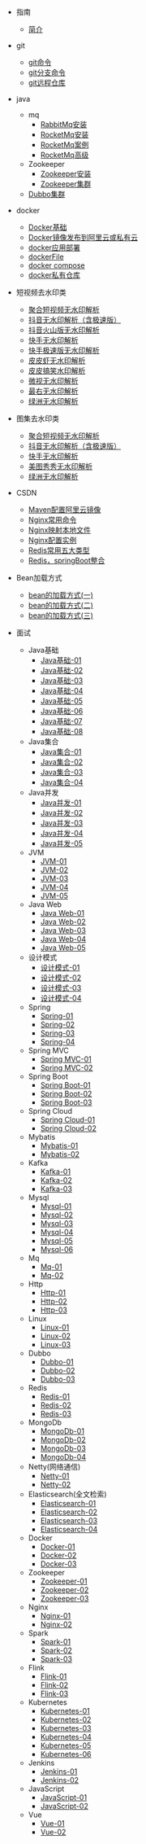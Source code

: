 <!-- 侧边栏 目录 -->

- 指南
    - [简介](/README.md)

- git
    - [git命令](git/git.md)
    - [git分支命令](git/gitfz.md)
    - [git远程仓库](git/gityc.md)
- java
  - mq
    - [RabbitMq安装](java/rabbitMq_az.md)
    - [RocketMq安装](java/RocketMq-01.md)
    - [RocketMq案例](java/RocketMq-02.md)
    - [RocketMq高级](java/RocketMq-03.md)
  - Zookeeper
    - [Zookeeper安装](java/ZooKeeper-01.md)
    - [Zookeeper集群](java/Zookeeper-02.md)
  - [Dubbo集群](java/dubbo-admin.md)
- docker
    - [Docker基础](docker/docker_jc.md)
    - [Docker镜像发布到阿里云或私有云](docker/docker_al.md)
    - [docker应用部署](docker/dockerRq.md)
    - [dockerFile](docker/dokcer_file.md)
    - [docker compose](docker/docker_Compose.md)
    - [docker私有仓库](docker/docker_sy.md)
- 短视频去水印类
    - [聚合短视频无水印解析](video_vm/jh/README.md)
    - [抖音无水印解析（含极速版）](video_vm/dy/README.md)
    - [抖音火山版无水印解析](video_vm/hs/README.md)
    - [快手无水印解析](video_vm/ks/README.md)
    - [快手极速版无水印解析](video_vm/ksjs/README.md)
    - [皮皮虾无水印解析](video_vm/ppx/README.md)
    - [皮皮搞笑水印解析](video_vm/ppgx/README.md)
    - [微视无水印解析](video_vm/ws/README.md)
    - [最右无水印解析](video_vm/zy/README.md)
    - [绿洲无水印解析](video_vm/lz/README.md)
- 图集去水印类
    - [聚合短视频无水印解析](images_vm/jh/README.md)
    - [抖音无水印解析（含极速版）](images_vm/dy/README.md)
    - [快手无水印解析](images_vm/ks/README.md)
    - [美图秀秀无水印解析](images_vm/mtxx/README.md)
    - [绿洲无水印解析](images_vm/lz/README.md)
- CSDN
    - [Maven配置阿里云镜像](csdn/maven.md)
    - [Nginx常用命令](csdn/nginx_Ml.md)
    - [Nginx映射本地文件](csdn/nginx_ys.md)
    - [Nginx配置实例](csdn/nginx_sl.md)
    - [Redis常用五大类型](csdn/redis_type.md)
    - [Redis，springBoot整合](csdn/redis_sringboot.md)
- Bean加载方式
    - [bean的加载方式(一)](spring/bean1.md)
    - [bean的加载方式(二)](spring/bean2.md)
    - [bean的加载方式(三)](spring/bean3.md)
- 面试
  - Java基础
    - [Java基础-01](interview/foundation/java-foundation-01.md)
    - [Java基础-02](interview/foundation/java-foundation-02.md)
    - [Java基础-03](interview/foundation/java-foundation-03.md)
    - [Java基础-04](interview/foundation/java-foundation-04.md)
    - [Java基础-05](interview/foundation/java-foundation-05.md)
    - [Java基础-06](interview/foundation/java-foundation-06.md)
    - [Java基础-07](interview/foundation/java-foundation-07.md)
    - [Java基础-08](interview/foundation/java-foundation-08.md)
  - Java集合
    - [Java集合-01](interview/set/java-set-01.md)
    - [Java集合-02](interview/set/java-set-02.md)
    - [Java集合-03](interview/set/java-set-03.md)
    - [Java集合-04](interview/set/java-set-04.md)
  - Java并发
    - [Java并发-01](interview/concurrency/java-concurrency-01.md)
    - [Java并发-02](interview/concurrency/java-concurrency-02.md)
    - [Java并发-03](interview/concurrency/java-concurrency-03.md)
    - [Java并发-04](interview/concurrency/java-concurrency-04.md)
    - [Java并发-05](interview/concurrency/java-concurrency-05.md)
  - JVM
    - [JVM-01](interview/JVM/java-jvm-01.md)
    - [JVM-02](interview/JVM/java-jvm-02.md)
    - [JVM-03](interview/JVM/java-jvm-03.md)
    - [JVM-04](interview/JVM/java-jvm-04.md)
    - [JVM-05](interview/JVM/java-jvm-05.md)
  - Java Web
    - [Java Web-01](interview/web/java-web-01.md) 
    - [Java Web-02](interview/web/java-web-02.md) 
    - [Java Web-03](interview/web/java-web-03.md) 
    - [Java Web-04](interview/web/java-web-04.md) 
    - [Java Web-05](interview/web/java-web-05.md) 
  - 设计模式
    - [设计模式-01](interview/designPattern/java-designPattern-01.md)
    - [设计模式-02](interview/designPattern/java-designPattern-02.md)
    - [设计模式-03](interview/designPattern/java-designPattern-03.md)
    - [设计模式-04](interview/designPattern/java-designPattern-04.md)
  - Spring
    - [Spring-01](interview/spring/java-spring-01.md)
    - [Spring-02](interview/spring/java-spring-02.md)
    - [Spring-03](interview/spring/java-spring-03.md)
    - [Spring-04](interview/spring/java-spring-04.md)
  - Spring MVC
    - [Spring MVC-01](interview/springmvc/java-springmvc-01.md)
    - [Spring MVC-02](interview/springmvc/java-springmvc-02.md)
  - Spring Boot
    - [Spring Boot-01](interview/springboot/java-springboot-01.md)
    - [Spring Boot-02](interview/springboot/java-springboot-02.md)
    - [Spring Boot-03](interview/springboot/java-springboot-03.md)
  - Spring Cloud
    - [Spring Cloud-01](interview/springcloud/java-springcloud-01.md)
    - [Spring Cloud-02](interview/springcloud/java-springcloud-02.md)
  - Mybatis
    - [Mybatis-01](interview/mybatis/java-mybatis-01.md)
    - [Mybatis-02](interview/mybatis/java-mybatis-02.md)
  - Kafka
    - [Kafka-01](interview/kafka/java-kafka-01.md)
    - [Kafka-02](interview/kafka/java-kafka-02.md)
    - [Kafka-03](interview/kafka/java-kafka-03.md)
  - Mysql
    - [Mysql-01](interview/mysql/java-mysql-01.md)
    - [Mysql-02](interview/mysql/java-mysql-02.md)
    - [Mysql-03](interview/mysql/java-mysql-03.md)
    - [Mysql-04](interview/mysql/java-mysql-04.md)
    - [Mysql-05](interview/mysql/java-mysql-05.md)
    - [Mysql-06](interview/mysql/java-mysql-06.md)
  - Mq
    - [Mq-01](interview/mq/mq-01.md)
    - [Mq-02](interview/mq/mq-02.md)
  - Http
    - [Http-01](interview/http/http-01.md)
    - [Http-02](interview/http/http-02.md)
    - [Http-03](interview/http/http-03.md)
  - Linux
    - [Linux-01](interview/linux/linux-01.md)
    - [Linux-02](interview/linux/linux-02.md)
    - [Linux-03](interview/linux/linux-03.md)
  - Dubbo
    - [Dubbo-01](interview/dubbo/dubbo-01.md)
    - [Dubbo-02](interview/dubbo/dubbo-02.md)
    - [Dubbo-03](interview/dubbo/dubbo-03.md)
  - Redis
    - [Redis-01](interview/redis/redis-01.md)
    - [Redis-02](interview/redis/redis-02.md)
    - [Redis-03](interview/redis/redis-03.md)
  - MongoDb
    - [MongoDb-01](interview/mongodb/mongodb-01.md)
    - [MongoDb-02](interview/mongodb/mongodb-02.md)
    - [MongoDb-03](interview/mongodb/mongodb-03.md)
    - [MongoDb-04](interview/mongodb/mongodb-04.md)
  - Netty(网络通信)
    - [Netty-01](interview/netty/netty-01.md)
    - [Netty-02](interview/netty/netty-02.md)
  - Elasticsearch(全文检索)
    - [Elasticsearch-01](interview/elasticsearch/elasticsearch-01.md)
    - [Elasticsearch-02](interview/elasticsearch/elasticsearch-02.md)
    - [Elasticsearch-03](interview/elasticsearch/elasticsearch-03.md)
    - [Elasticsearch-04](interview/elasticsearch/elasticsearch-04.md)
  - Docker
    - [Docker-01](interview/docker/docker-01.md)
    - [Docker-02](interview/docker/docker-02.md)
    - [Docker-03](interview/docker/docker-03.md)
  - Zookeeper
    - [Zookeeper-01](interview/zookeeper/zookeeper-01.md)
    - [Zookeeper-02](interview/zookeeper/zookeeper-02.md)
    - [Zookeeper-03](interview/zookeeper/zookeeper-03.md)
  - Nginx
    - [Nginx-01](interview/nginx/nginx-01.md)
    - [Nginx-02](interview/nginx/nginx-02.md)
  - Spark
    - [Spark-01](interview/spark/spark-01.md)
    - [Spark-02](interview/spark/spark-02.md)
    - [Spark-03](interview/spark/spark-03.md)
  - Flink
    - [Flink-01](interview/flink/flink-01.md)
    - [Flink-02](interview/flink/flink-02.md)
    - [Flink-03](interview/flink/flink-03.md)
  - Kubernetes
    - [Kubernetes-01](interview/kubernetes/kubernetes-01.md)
    - [Kubernetes-02](interview/kubernetes/kubernetes-02.md)
    - [Kubernetes-03](interview/kubernetes/kubernetes-03.md)
    - [Kubernetes-04](interview/kubernetes/kubernetes-04.md)
    - [Kubernetes-05](interview/kubernetes/kubernetes-05.md)
    - [Kubernetes-06](interview/kubernetes/kubernetes-06.md)
  - Jenkins
    - [Jenkins-01](interview/jenkins/jenkins-01.md)
    - [Jenkins-02](interview/jenkins/jenkins-02.md)
  - JavaScript
    - [JavaScript-01](interview/javaScript/javaScript-01.md)
    - [JavaScript-02](interview/javaScript/javaScript-02.md)
  - Vue
    - [Vue-01](interview/vue/vue-01.md)
    - [Vue-02](interview/vue/vue-02.md)
